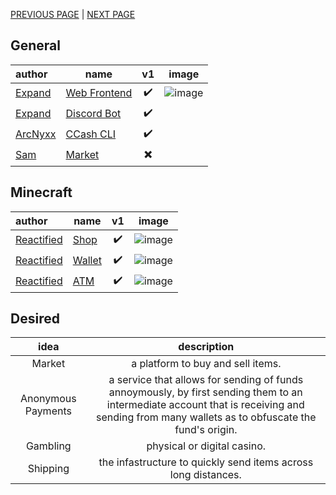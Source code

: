 [PREVIOUS PAGE](how_to/endpoints.md) | [NEXT PAGE](../features/user_side.md)

## General
| author                                  | name                                                        |            v1            |                                                      image                                                      |
| :-------------------------------------- | ----------------------------------------------------------- | :----------------------: | :-------------------------------------------------------------------------------------------------------------: |
| [Expand](https://github.com/Expand-sys) | [Web Frontend](https://github.com/Expand-sys/ccashfrontend) |    :heavy_check_mark:    | ![image](https://user-images.githubusercontent.com/31377881/121337724-afe9fe80-c8d1-11eb-8851-23ec5e74cd26.png) |
| [Expand](https://github.com/Expand-sys) | [Discord Bot](https://github.com/Expand-sys/ccashbot)       |    :heavy_check_mark:    |                                                                                                                 |
| [ArcNyxx](https://github.com/ArcNyxx)   | [CCash CLI](https://github.com/ArcNyxx/ccash_cmd)           |    :heavy_check_mark:    |                                                                                                                 |
| [Sam](https://github.com/STBoyden)      | [Market](https://github.com/STBoyden/market-api-2.0)        | :heavy_multiplication_x: |                                                                                                                 |

## Minecraft
| author                                      | name                                                                        |         v1         |                                                      image                                                      |
| :------------------------------------------ | --------------------------------------------------------------------------- | :----------------: | :-------------------------------------------------------------------------------------------------------------: |
| [Reactified](https://github.com/Reactified) | [Shop](https://github.com/Reactified/rpm/tree/main/packages/ccash-shop)     | :heavy_check_mark: | ![image](https://user-images.githubusercontent.com/31377881/120050327-de163700-bfd1-11eb-9d5a-f75c003e867c.png) |
| [Reactified](https://github.com/Reactified) | [Wallet](https://github.com/Reactified/rpm/tree/main/packages/ccash-wallet) | :heavy_check_mark: | ![image](https://user-images.githubusercontent.com/31377881/121338034-fb041180-c8d1-11eb-8640-b18c141eb980.png) |
| [Reactified](https://github.com/Reactified) | [ATM](https://github.com/Reactified/rpm/tree/main/packages/ccash-bank)      | :heavy_check_mark: | ![image](https://user-images.githubusercontent.com/31377881/121277361-4d6b1100-c885-11eb-87c8-cfebcf58da4f.png) |

## Desired
|        idea        |                                                                                         description                                                                                         |
| :----------------: | :-----------------------------------------------------------------------------------------------------------------------------------------------------------------------------------------: |
|       Market       |                                                                              a platform to buy and sell items.                                                                              |
| Anonymous Payments | a service that allows for sending of funds annoymously, by first sending them to an intermediate account that is receiving and sending from many wallets as to obfuscate the fund's origin. |
|      Gambling      |                                                                                 physical or digital casino.                                                                                 |
|      Shipping      |                                                               the infastructure to quickly send items across long distances.                                                                |